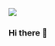 <a href="https://www.instagram.com/baek_seungho_/" target="_blank"><img src="https://img.shields.io/badge/Instagram-3DDC84?style=flat-square&logo=Instagram&logoColor=white"/></a>
### Hi there 👋
